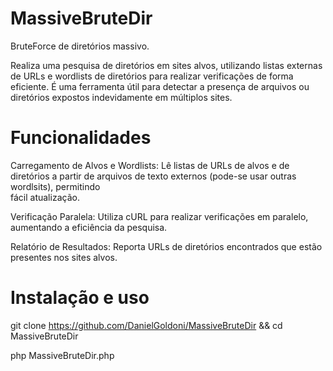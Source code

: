 # MassiveBruteDir
 BruteForce de diretórios massivo.

 Realiza uma pesquisa de diretórios em sites alvos, utilizando listas externas de URLs e wordlists de diretórios para realizar verificações de forma    
 eficiente. É uma ferramenta útil para detectar a presença de arquivos ou diretórios expostos indevidamente em múltiplos sites.

# Funcionalidades 
 Carregamento de Alvos e Wordlists: Lê listas de URLs de alvos e de diretórios a partir de arquivos de texto externos (pode-se usar outras wordlsits), permitindo   
 fácil atualização.
 
 Verificação Paralela: Utiliza cURL para realizar verificações em paralelo, aumentando a eficiência da pesquisa.
 
 Relatório de Resultados: Reporta URLs de diretórios encontrados que estão presentes nos sites alvos.

# Instalação e uso
  git clone https://github.com/DanielGoldoni/MassiveBruteDir && cd MassiveBruteDir
  
  php MassiveBruteDir.php
  
